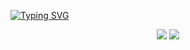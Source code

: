 
[![Typing SVG](https://readme-typing-svg.herokuapp.com/?color=DA70D6&size=35&center=true&vCenter=true&width=1000&lines=Be+Welcome!+:%29)](https://git.io/typing-svg)



<div align="center"> 
<a href = "mailto:byancacmaia@gmail.com"> <img src="https://img.shields.io/badge/-Gmail-%23333?style=for-the-badge&logo=gmail&logoColor=white" target="_blank"></a>
<a href="https://www.linkedin.com/in/byanca-maia/" target="_blank"><img src="https://img.shields.io/badge/-LinkedIn-%230077B5?style=for-the-badge&logo=linkedin&logoColor=white" style="border-radius": 30px target="_blank"></a> 
 </div>
